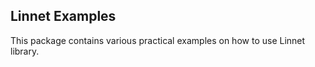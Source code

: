 Linnet Examples
------

This package contains various practical examples on how to use Linnet library.